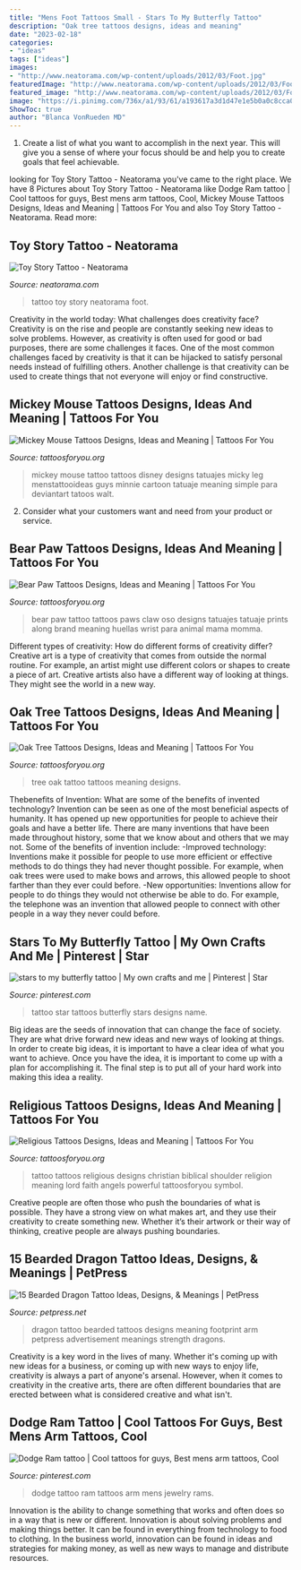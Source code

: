```yaml
---
title: "Mens Foot Tattoos Small - Stars To My Butterfly Tattoo"
description: "Oak tree tattoos designs, ideas and meaning"
date: "2023-02-18"
categories:
- "ideas"
tags: ["ideas"]
images:
- "http://www.neatorama.com/wp-content/uploads/2012/03/Foot.jpg"
featuredImage: "http://www.neatorama.com/wp-content/uploads/2012/03/Foot.jpg"
featured_image: "http://www.neatorama.com/wp-content/uploads/2012/03/Foot.jpg"
image: "https://i.pinimg.com/736x/a1/93/61/a193617a3d1d47e1e5b0a0c8cca03101.jpg"
ShowToc: true
author: "Blanca VonRueden MD"
---
```



1. Create a list of what you want to accomplish in the next year. This will give you a sense of where your focus should be and help you to create goals that feel achievable.

	

		
looking for Toy Story Tattoo - Neatorama you've came to the right place. We have 8 Pictures about Toy Story Tattoo - Neatorama like Dodge Ram tattoo | Cool tattoos for guys, Best mens arm tattoos, Cool, Mickey Mouse Tattoos Designs, Ideas and Meaning | Tattoos For You and also Toy Story Tattoo - Neatorama. Read more:
		
    
## Toy Story Tattoo - Neatorama

<img loading=lazy src="http://www.neatorama.com/wp-content/uploads/2012/03/Foot.jpg" onerror="this.onerror=null;this.src='https://tse3.mm.bing.net/th?id=OIP.fSZvbt4DuSRk4wgUIwBEbAHaJ6&amp;pid=15.1';" alt="Toy Story Tattoo - Neatorama">

_Source: neatorama.com_

>tattoo toy story neatorama foot. 

	

Creativity in the world today: What challenges does creativity face?
Creativity is on the rise and people are constantly seeking new ideas to solve problems. However, as creativity is often used for good or bad purposes, there are some challenges it faces. One of the most common challenges faced by creativity is that it can be hijacked to satisfy personal needs instead of fulfilling others. Another challenge is that creativity can be used to create things that not everyone will enjoy or find constructive.

    
## Mickey Mouse Tattoos Designs, Ideas And Meaning | Tattoos For You

<img loading=lazy src="https://www.tattoosforyou.org/wp-content/uploads/2016/05/Tattoos-of-Mickey-Mouse.jpg" onerror="this.onerror=null;this.src='https://tse3.mm.bing.net/th?id=OIP.wsNhhyRRFbc_Xjg_0t1AYAHaJ6&amp;pid=15.1';" alt="Mickey Mouse Tattoos Designs, Ideas and Meaning | Tattoos For You">

_Source: tattoosforyou.org_

>mickey mouse tattoo tattoos disney designs tatuajes micky leg menstattooideas guys minnie cartoon tatuaje meaning simple para deviantart tatoos walt. 

	

2. Consider what your customers want and need from your product or service.

    
## Bear Paw Tattoos Designs, Ideas And Meaning | Tattoos For You

<img loading=lazy src="https://www.tattoosforyou.org/wp-content/uploads/2016/03/Bear-Paws-Tattoo.jpg" onerror="this.onerror=null;this.src='https://tse2.mm.bing.net/th?id=OIP.9sRUdrXRp5TNEWcqz77XuwHaJ3&amp;pid=15.1';" alt="Bear Paw Tattoos Designs, Ideas and Meaning | Tattoos For You">

_Source: tattoosforyou.org_

>bear paw tattoo tattoos paws claw oso designs tatuajes tatuaje prints along brand meaning huellas wrist para animal mama momma. 

	

Different types of creativity: How do different forms of creativity differ?
Creative art is a type of creativity that comes from outside the normal routine. For example, an artist might use different colors or shapes to create a piece of art. Creative artists also have a different way of looking at things. They might see the world in a new way.

    
## Oak Tree Tattoos Designs, Ideas And Meaning | Tattoos For You

<img loading=lazy src="https://www.tattoosforyou.org/wp-content/uploads/2016/03/Oak-Tree-Tattoo.jpg" onerror="this.onerror=null;this.src='https://tse2.mm.bing.net/th?id=OIP.-1SLwlWd70Afkgik_0V7HwHaLH&amp;pid=15.1';" alt="Oak Tree Tattoos Designs, Ideas and Meaning | Tattoos For You">

_Source: tattoosforyou.org_

>tree oak tattoo tattoos meaning designs. 

	

Thebenefits of Invention: What are some of the benefits of invented technology?
Invention can be seen as one of the most beneficial aspects of humanity. It has opened up new opportunities for people to achieve their goals and have a better life. There are many inventions that have been made throughout history, some that we know about and others that we may not. Some of the benefits of invention include: 
-Improved technology: Inventions make it possible for people to use more efficient or effective methods to do things they had never thought possible. For example, when oak trees were used to make bows and arrows, this allowed people to shoot farther than they ever could before. 
-New opportunities: Inventions allow for people to do things they would not otherwise be able to do. For example, the telephone was an invention that allowed people to connect with other people in a way they never could before.

    
## Stars To My Butterfly Tattoo | My Own Crafts And Me | Pinterest | Star

<img loading=lazy src="https://i.pinimg.com/736x/a1/93/61/a193617a3d1d47e1e5b0a0c8cca03101.jpg" onerror="this.onerror=null;this.src='https://tse3.mm.bing.net/th?id=OIP.CyMtMoeFgW7R--uYDKawjwHaJ6&amp;pid=15.1';" alt="stars to my butterfly tattoo | My own crafts and me | Pinterest | Star">

_Source: pinterest.com_

>tattoo star tattoos butterfly stars designs name. 

	

Big ideas are the seeds of innovation that can change the face of society. They are what drive forward new ideas and new ways of looking at things. In order to create big ideas, it is important to have a clear idea of what you want to achieve. Once you have the idea, it is important to come up with a plan for accomplishing it. The final step is to put all of your hard work into making this idea a reality.

    
## Religious Tattoos Designs, Ideas And Meaning | Tattoos For You

<img loading=lazy src="http://www.tattoosforyou.org/wp-content/uploads/2013/09/Religious-Tattoo-Designs-For-Men-764x1024.jpg" onerror="this.onerror=null;this.src='https://tse2.mm.bing.net/th?id=OIP.xOn1c8wnxqDBKsMxuWXgvgHaJ7&amp;pid=15.1';" alt="Religious Tattoos Designs, Ideas and Meaning | Tattoos For You">

_Source: tattoosforyou.org_

>tattoo tattoos religious designs christian biblical shoulder religion meaning lord faith angels powerful tattoosforyou symbol. 

	

Creative people are often those who push the boundaries of what is possible. They have a strong view on what makes art, and they use their creativity to create something new. Whether it’s their artwork or their way of thinking, creative people are always pushing boundaries.

    
## 15 Bearded Dragon Tattoo Ideas, Designs, &amp; Meanings | PetPress

<img loading=lazy src="https://cdn.petpress.net/wp-content/uploads/2020/03/12025534/bearded-dragon-footprint-tattoo-idea.jpg" onerror="this.onerror=null;this.src='https://tse3.mm.bing.net/th?id=OIP.kpF8v-t3_2KRCGWYjyHXdAHaJ4&amp;pid=15.1';" alt="15 Bearded Dragon Tattoo Ideas, Designs, &amp; Meanings | PetPress">

_Source: petpress.net_

>dragon tattoo bearded tattoos designs meaning footprint arm petpress advertisement meanings strength dragons. 

	

Creativity is a key word in the lives of many. Whether it's coming up with new ideas for a business, or coming up with new ways to enjoy life, creativity is always a part of anyone's arsenal. However, when it comes to creativity in the creative arts, there are often different boundaries that are erected between what is considered creative and what isn't.

    
## Dodge Ram Tattoo | Cool Tattoos For Guys, Best Mens Arm Tattoos, Cool

<img loading=lazy src="https://i.pinimg.com/736x/dc/f0/eb/dcf0eb7487d03eaf246bea63276ae038--dodge-rams-ram-tattoo.jpg" onerror="this.onerror=null;this.src='https://tse1.mm.bing.net/th?id=OIP.qUEu_dMy7vsBP5OkikWxfAHaMe&amp;pid=15.1';" alt="Dodge Ram tattoo | Cool tattoos for guys, Best mens arm tattoos, Cool">

_Source: pinterest.com_

>dodge tattoo ram tattoos arm mens jewelry rams. 

	

Innovation is the ability to change something that works and often does so in a way that is new or different. Innovation is about solving problems and making things better. It can be found in everything from technology to food to clothing. In the business world, innovation can be found in ideas and strategies for making money, as well as new ways to manage and distribute resources.

